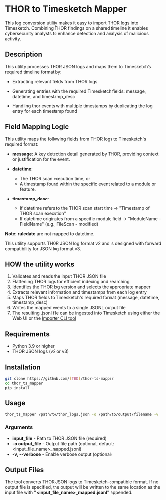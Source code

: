 # THOR to Timesketch Mapper
This log conversion utility makes it easy to import THOR logs into Timesketch. Combining THOR findings on a shared timeline it enables cybersecurity analysts to enhance detection and analysis of malicious activity.
## Description
This utility processes THOR JSON logs and maps them to Timesketch’s required timeline format by:

* Extracting relevant fields from THOR logs

* Generating entries with the required Timesketch fields: message, datetime, and timestamp_desc

* Handling thor events with multiple timestamps by duplicating the log entry for each timestamp found
## Field Mapping Logic
This utility maps the following fields from THOR logs to Timesketch's required format:

* **message**: A key detection detail generated by THOR, providing context or justification for the event.

* **datetime**:
  * The THOR scan execution time, or
  * A timestamp found within the specific event related to a module or feature.

* **timestamp_desc**:
  * If datetime refers to the THOR scan start time → "Timestamp of THOR scan execution"
  * If datetime originates from a specific module field → "ModuleName - FieldName" (e.g., FileScan - modified)

**Note**: **ruledate** are not mapped to datetime.

This utility supports THOR JSON log format v2 and is designed with forward compatibility for JSON log format v3.
## HOW the utility works

1. Validates and reads the input THOR JSON file
2. Flattening THOR logs for efficient indexing and searching
3. Identifies the THOR log version and selects the appropriate mapper
4. Extracts relevant information and timestamps from each log entry
5. Maps THOR fields to Timesketch's required format (message, datetime, timestamp_desc)
6. Writes the mapped events to a single JSONL output file
7. The resulting .jsonl file can be ingested into Timesketch using either the Web UI or the [Importer CLI tool](https://timesketch.org/guides/user/cli-client/)
## Requirements
* Python 3.9 or higher
* THOR JSON logs (v2 or v3)
## Installation
```bash
git clone https://github.com/[TBD]/thor-ts-mapper
cd thor_ts_mapper
pip install .
```
## Usage
```bash
thor_ts_mapper /path/to/thor_logs.json -o /path/to/output/filename -v
```
### Arguments
* **input_file** - Path to THOR JSON file (required)
* **-o output_file** - Output file path (optional, default: <input_file_name>_mapped.jsonl)
* **-v, --verbose** - Enable verbose output (optional)
## Output Files
The tool converts THOR JSON logs to Timesketch-compatible format. If no output file is specified, the output will be written to the same location as the input file with **"<input_file_name>_mapped.jsonl"** appended.